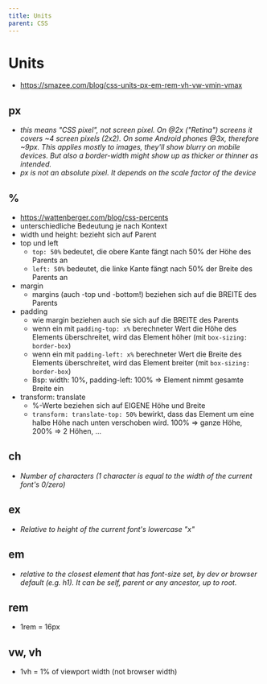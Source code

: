 ```yaml
---
title: Units
parent: CSS
---
```


# Units
- <https://smazee.com/blog/css-units-px-em-rem-vh-vw-vmin-vmax>

## px
- *this means "CSS pixel", not screen pixel. On @2x ("Retina") screens it covers ~4 screen pixels (2x2). On some Android phones @3x, therefore ~9px. This applies mostly to images, they'll show blurry on mobile devices. But also a border-width might show up as thicker or thinner as intended.*
- *px is not an absolute pixel. It depends on the scale factor of the device*

## %
- <https://wattenberger.com/blog/css-percents>
- unterschiedliche Bedeutung je nach Kontext
- width und height: bezieht sich auf Parent
- top und left
  - `top: 50%` bedeutet, die obere Kante fängt nach 50% der Höhe des Parents an
  - `left: 50%` bedeutet, die linke Kante fängt nach 50% der Breite des Parents an
- margin
  - margins (auch -top und -bottom!) beziehen sich auf die BREITE des Parents
- padding
  - wie margin beziehen auch sie sich auf die BREITE des Parents
  - wenn ein mit `padding-top: x%` berechneter Wert die Höhe des Elements überschreitet, wird das Element höher (mit `box-sizing: border-box`)
  - wenn ein mit `padding-left: x%` berechneter Wert die Breite des Elements überschreitet, wird das Element breiter (mit `box-sizing: border-box`)
  - Bsp: width: 10%, padding-left: 100% => Element nimmt gesamte Breite ein
- transform: translate
  - %-Werte beziehen sich auf EIGENE Höhe und Breite
  - `transform: translate-top: 50%` bewirkt, dass das Element um eine halbe Höhe nach unten verschoben wird. 100% => ganze Höhe, 200% => 2 Höhen, ...

## ch
- *Number of characters (1 character is equal to the width of the current font's 0/zero)*

## ex
- *Relative to height of the current font's lowercase "x"*

## em
- *relative to the closest element that has font-size set, by dev or browser default (e.g. h1). It can be self, parent or any ancestor, up to root.*

## rem
- 1rem = 16px

## vw, vh
- 1vh = 1% of viewport width (not browser width)
